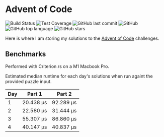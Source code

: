 # Advent of Code

![Build Status](https://github.com/nsheely/AoC/workflows/Rust%20CI/badge.svg)
![Test Coverage](https://img.shields.io/badge/dynamic/json?url=https%3A%2F%2Fstorage.googleapis.com%2Faoc_coverage%2Fcoverage-data%2Fllvm-cov.json&query=%24.data.0.totals.lines.percent&suffix=%25&label=Coverage&color=brightGreen)
![GitHub last commit](https://img.shields.io/github/last-commit/nsheely/AoC)
![GitHub](https://img.shields.io/github/license/nsheely/AoC)
![GitHub top language](https://img.shields.io/github/languages/top/nsheely/AoC)
![GitHub stars](https://img.shields.io/github/stars/nsheely/AoC)

Here is where I am storing my solutions to the [Advent of Code](https://adventofcode.com/) challenges.

## Benchmarks

Performed with Criterion.rs on a M1 Macbook Pro.

Estimated median runtime for each day's solutions when run againt the provided puzzle input.

| Day | Part 1 | Part 2 |
| --- | ------ | ------ |
| 1   | 20.438 µs  | 92.289 µs  |
| 2   | 22.580 µs  | 31.444 µs  |
| 3   | 55.307 µs  | 86.860 µs  |
| 4   | 40.147 µs  | 40.837 µs  |
